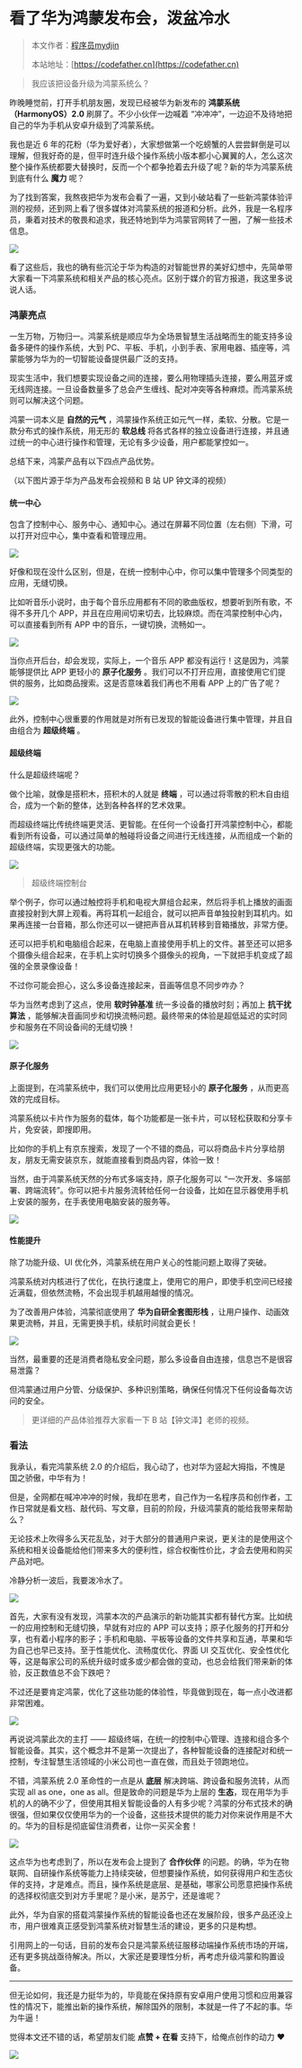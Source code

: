# 看了华为鸿蒙发布会，泼盆冷水

> 本文作者：[程序员mydjin](https://yuyuanweb.feishu.cn/wiki/Abldw5WkjidySxkKxU2cQdAtnah)
>
> 本站地址：[https://codefather.cn](https://codefather.cn)

> 我应该把设备升级为鸿蒙系统么？

昨晚睡觉前，打开手机朋友圈，发现已经被华为新发布的 **鸿蒙系统（HarmonyOS）2.0** 刷屏了。不少小伙伴一边喊着 “冲冲冲”，一边迫不及待地把自己的华为手机从安卓升级到了鸿蒙系统。

我也是近 6 年的花粉（华为爱好者），大家想做第一个吃螃蟹的人尝尝鲜倒是可以理解，但我好奇的是，但平时连升级个操作系统小版本都小心翼翼的人，怎么这次整个操作系统都要大替换时，反而一个个都争抢着去升级了呢？新的华为鸿蒙系统到底有什么 **魔力** 呢？

为了找到答案，我熬夜把华为发布会看了一遍，又到小破站看了一些新鸿蒙体验评测的视频，还到网上看了很多媒体对鸿蒙系统的报道和分析。此外，我是一名程序员，秉着对技术的敬畏和追求，我还特地到华为鸿蒙官网转了一圈，了解一些技术信息。

![](https://pic.yupi.icu/5563/202311091230021.png)

看了这些后，我也的确有些沉沦于华为构造的对智能世界的美好幻想中，先简单带大家看一下鸿蒙系统和相关产品的核心亮点。区别于媒介的官方报道，我这里多说说人话。

### 鸿蒙亮点

一生万物，万物归一。鸿蒙系统是顺应华为全场景智慧生活战略而生的能支持多设备多硬件的操作系统，大到 PC、平板、手机，小到手表、家用电器、插座等，鸿蒙能够为华为的一切智能设备提供最广泛的支持。

现实生活中，我们想要实现设备之间的连接，要么用物理插头连接，要么用蓝牙或无线网连接。一旦设备数量多了总会产生缠线、配对冲突等各种麻烦。而鸿蒙系统则可以解决这个问题。

鸿蒙一词本义是 **自然的元气** ，鸿蒙操作系统正如元气一样，柔软、分散。它是一款分布式的操作系统，用无形的 **软总线** 将各式各样的独立设备进行连接，并且通过统一的中心进行操作和管理，无论有多少设备，用户都能掌控如一。

总结下来，鸿蒙产品有以下四点产品优势。

（以下图片源于华为产品发布会视频和 B 站 UP 钟文泽的视频）

#### 统一中心

包含了控制中心、服务中心、通知中心。通过在屏幕不同位置（左右侧）下滑，可以打开对应中心，集中查看和管理应用。

![](https://pic.yupi.icu/5563/202311091230090.png)

好像和现在没什么区别，但是，在统一控制中心中，你可以集中管理多个同类型的应用，无缝切换。

比如听音乐小说时，由于每个音乐应用都有不同的歌曲版权，想要听到所有歌，不得不多开几个 APP，并且在应用间切来切去，比较麻烦。而在鸿蒙控制中心内，可以直接看到所有 APP 中的音乐，一键切换，流畅如一。

![](https://pic.yupi.icu/5563/202311091230946.png)

当你点开后台，却会发现，实际上，一个音乐 APP 都没有运行！这是因为，鸿蒙能够提供比 APP 更轻小的 **原子化服务** 。我们可以不打开应用，直接使用它们提供的服务，比如商品搜索。这是否意味着我们再也不用看 APP 上的广告了呢？

![](https://pic.yupi.icu/5563/202311091230060.png)

此外，控制中心很重要的作用就是对所有已发现的智能设备进行集中管理，并且自由组合为 **超级终端** 。

#### 超级终端

什么是超级终端呢？

做个比喻，就像是搭积木，搭积木的人就是 **终端** ，可以通过将零散的积木自由组合，成为一个新的整体，达到各种各样的艺术效果。

而超级终端比传统终端更灵活、更智能。在任何一个设备打开鸿蒙控制中心，都能看到所有设备，可以通过简单的触碰将设备之间进行无线连接，从而组成一个新的超级终端，实现更强大的功能。

![](https://pic.yupi.icu/5563/202311091230974.jpeg)

> 超级终端控制台

举个例子，你可以通过触控将手机和电视大屏组合起来，然后将手机上播放的画面直接投射到大屏上观看。再将耳机一起组合，就可以把声音单独投射到耳机内。如果再连接一台音箱，那么你还可以一键把声音从耳机转移到音箱播放，非常方便。

还可以把手机和电脑组合起来，在电脑上直接使用手机上的文件。甚至还可以把多个摄像头组合起来，在手机上实时切换多个摄像头的视角，一下就把手机变成了超强的全景录像设备！

不过你可能会担心，这么多设备连接起来，音画等信息不同步咋办？

华为当然考虑到了这点，使用 **软时钟基准** 统一多设备的播放时刻；再加上 **抗干扰算法** ，能够解决音画同步和切换流畅问题。最终带来的体验是超低延迟的实时同步和服务在不同设备间的无缝切换！

![](https://pic.yupi.icu/5563/202311091230038.png)

#### 原子化服务

上面提到，在鸿蒙系统中，我们可以使用比应用更轻小的 **原子化服务** ，从而更高效的完成目标。

鸿蒙系统以卡片作为服务的载体，每个功能都是一张卡片，可以轻松获取和分享卡片，免安装，即搜即用。

比如你的手机上有京东搜索，发现了一个不错的商品，可以将商品卡片分享给朋友，朋友无需安装京东，就能直接看到商品内容，体验一致！

当然，由于鸿蒙系统天然的分布式多端支持，原子化服务可以 “一次开发、多端部署、跨端流转”。你可以把卡片服务流转给任何一台设备，比如在显示器使用手机上安装的服务，在手表使用电脑安装的服务等。

![](https://pic.yupi.icu/5563/202311091230673.png)

#### 性能提升

除了功能升级、UI 优化外，鸿蒙系统在用户关心的性能问题上取得了突破。

鸿蒙系统对内核进行了优化，在执行速度上，使用它的用户，即使手机空间已经接近满载，但依然流畅，不会出现手机越用越慢的情况。

为了改善用户体验，鸿蒙彻底使用了 **华为自研全套图形栈** ，让用户操作、动画效果更流畅，并且，无需更换手机，续航时间就会更长！

![](https://pic.yupi.icu/5563/202311091230626.png)

当然，最重要的还是消费者隐私安全问题，那么多设备自由连接，信息岂不是很容易泄露？

但鸿蒙通过用户分管、分级保护、多种识别策略，确保任何情况下任何设备每次访问的安全。

> 更详细的产品体验推荐大家看一下 B 站【钟文泽】老师的视频。

### 看法

我承认，看完鸿蒙系统 2.0 的介绍后，我心动了，也对华为竖起大拇指，不愧是国之骄傲，中华有为！

但是，全网都在喊冲冲冲的时候，我却在思考，自己作为一名程序员和创作者，工作日常就是看文档、敲代码、写文章，目前的阶段，升级鸿蒙真的能给我带来帮助么？

无论技术上吹得多么天花乱坠，对于大部分的普通用户来说，更关注的是使用这个系统和相关设备能给他们带来多大的便利性，综合权衡性价比，才会去使用和购买产品对吧。

冷静分析一波后，我要泼冷水了。

![](https://pic.yupi.icu/5563/202311091230653.png)

首先，大家有没有发现，鸿蒙本次的产品演示的新功能其实都有替代方案。比如统一的应用控制和无缝切换，早就有对应的 APP 可以支持；原子化服务的打开和分享，也有着小程序的影子；手机和电脑、平板等设备的文件共享和互通，苹果和华为自己也早已支持。至于性能优化、流畅度优化、界面 UI 交互优化、安全性优化等，这是每家公司的系统升级时或多或少都会做的变动，也总会给我们带来新的体验，反正数值总不会下跌吧？

不过还是要肯定鸿蒙，优化了这些功能的体验性，毕竟做到现在，每一点小改进都非常困难。

![](https://pic.yupi.icu/5563/202311091230646.jpeg)

再说说鸿蒙此次的主打 —— 超级终端，在统一的控制中心管理、连接和组合多个智能设备。其实，这个概念并不是第一次提出了，各种智能设备的连接配对和统一控制，专注智慧生活领域的小米公司也一直在做，而且处于领跑地位。

不错，鸿蒙系统 2.0 革命性的一点是从 **底层** 解决跨端、跨设备和服务流转，从而实现 all as one，one as all。但是致命的问题是华为上层的 **生态**，现在用华为手机的人的确不少了，但使用其相关智能设备的人有多少呢？鸿蒙的分布式技术的确很强，但如果仅仅使用华为的一个设备，这些技术提供的能力对你来说作用是不大的。华为的目标是彻底留住消费者，让你一买买全套！

![](https://pic.yupi.icu/5563/202311091230771.png)

这点华为也考虑到了，所以在发布会上提到了 **合作伙伴** 的问题。的确，华为在物联网、自研操作系统等能力上持续突破，但想要操作系统，如何获得用户和生态伙伴的支持，才是难点。而且，操作系统是底层、是基础，哪家公司愿意把操作系统的选择权彻底交到对方手里呢？是小米，是苏宁，还是谁呢？

此外，华为自家的搭载鸿蒙操作系统的智能设备也还在发展阶段，很多产品还没上市，用户很难真正感受到鸿蒙系统对智慧生活的建设，更多的只是构想。

引用网上的一句话，目前的发布会只是鸿蒙系统征服移动端操作系统市场的开端，还有更多挑战亟待解决。所以，大家还是要理性分析，再考虑升级鸿蒙和购置设备。



------



但无论如何，我还是力挺华为的，毕竟能在保持原有安卓用户使用习惯和应用兼容性的情况下，能推出新的操作系统，解除国外的限制，本就是一件了不起的事。华为牛逼！

觉得本文还不错的话，希望朋友们能 **点赞 + 在看** 支持下，给俺点创作的动力 ❤️

![](https://pic.yupi.icu/5563/202311091230766.png)